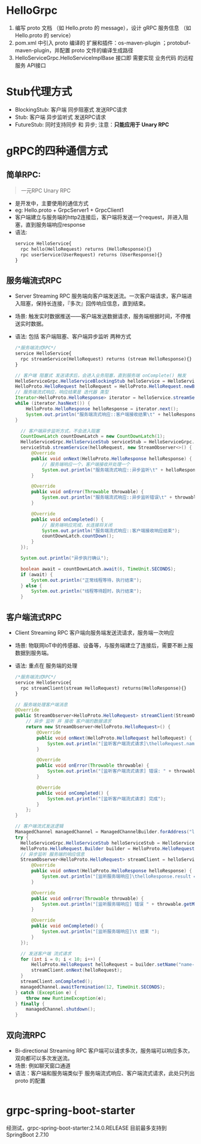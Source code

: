 # HelloGrpc

1. 编写 proto 文档 （如 Hello.proto 的 message），设计 gRPC 服务信息 （如 Hello.proto 的 service）
2. pom.xml 中引入 proto 编译的 扩展和插件：os-maven-plugin ；protobuf-maven-plugin，并配置 proto 文件的编译生成路径
3. HelloServiceGrpc.HelloServiceImplBase 接口即 需要实现 业务代码 的远程服务 API接口

# Stub代理方式

- BlockingStub: 客户端 同步阻塞式 发送RPC请求
- Stub: 客户端 异步监听式 发送RPC请求
- FutureStub: 同时支持同步 和 异步; 注意：**只能应用于 Unary RPC**

# gRPC的四种通信方式

## 简单RPC:

> 一元RPC Unary RPC

- 是开发中，主要使用的通信方式
- eg: Hello.proto + GrpcServer1 + GrpcClient1
- 客户端建立与服务端的http2连接后，客户端将发送一个request，并进入阻塞，直到服务端响应response
- 语法:
  ```protobuf
  service HelloService{
    rpc hello(HelloRequest) returns (HelloResponse){}
    rpc userService(UserRequest) returns (UserResponse){}
  }
  ``` 

## 服务端流式RPC

- Server Streaming RPC 服务端向客户端发送流。一次客户端请求，客户端进入阻塞，保持长连接，『多次』回传响应信息，直到结束。
- 场景: 触发实时数据推送——客户端发送数据请求，服务端根据时间，不停推送实时数据。
- 语法: 包括 客户端阻塞、客户端异步监听 两种方式
  ```protobuf
  /*服务端流式RPC*/
  service HelloService{
    rpc streamService(HelloRequest) returns (stream HelloResponse){}
  }
  ``` 
  ```java
  // 客户端 阻塞式 发送请求后，会进入业务阻塞，直到服务端 onComplete() 触发
  HelloServiceGrpc.HelloServiceBlockingStub helloService = HelloServiceGrpc.newBlockingStub(managedChannel);
  HelloProto.HelloRequest helloRequest = HelloProto.HelloRequest.newBuilder().setName("鲁智深").build();
  // 服务端流式响应，响应结果是 迭代器 类型
  Iterator<HelloProto.HelloResponse> iterator = helloService.streamService(helloRequest);
  while (iterator.hasNext()) {
      HelloProto.HelloResponse helloResponse = iterator.next();
      System.out.println("服务端流式响应::客户端接收结果\t" + helloResponse.getResult());
  }
  ```

  ```java
    // 客户端异步监听方式，不会进入阻塞
    CountDownLatch countDownLatch = new CountDownLatch(1);
    HelloServiceGrpc.HelloServiceStub serviceStub = HelloServiceGrpc.newStub(managedChannel);
    serviceStub.streamService(helloRequest, new StreamObserver<>() {
        @Override
        public void onNext(HelloProto.HelloResponse helloResponse) {
            // 服务端响应一个，客户端接收并处理一个
            System.out.println("服务端流式响应::异步监听\t" + helloResponse.getResult());
        }

        @Override
        public void onError(Throwable throwable) {
            System.out.println("服务端流式响应::异步监听错误\t" + throwable.getMessage());
        }

        @Override
        public void onCompleted() {
            // 服务端响应完成，长连接将关闭
            System.out.println("服务端流式响应::客户端接收响应结束");
            countDownLatch.countDown();
        }
    });

    System.out.println("异步执行确认");

    boolean await = countDownLatch.await(6, TimeUnit.SECONDS);
    if (await) {
        System.out.println("正常线程等待，执行结束");
    } else {
        System.out.println("线程等待超时，执行结束");
    }
  ```

## 客户端流式RPC

- Client Streaming RPC 客户端向服务端发送流请求，服务端一次响应
- 场景: 物联网IoT中的传感器、设备等，与服务端建立了连接后，需要不断上报数据到服务端。
- 语法: 重点在 服务端的处理
  ```protobuf
  /*服务端流式RPC*/
  service HelloService{
    rpc streamClient(stream HelloRequest) returns(HelloResponse){}
  }
  ``` 

  ```java
  // 服务端处理客户端消息
  @Override
  public StreamObserver<HelloProto.HelloRequest> streamClient(StreamObserver<HelloProto.HelloResponse> responseObserver) {
      // 异步 监听 并 接收 客户端的数据请求
      return new StreamObserver<HelloProto.HelloRequest>() {
          @Override
          public void onNext(HelloProto.HelloRequest helloRequest) {
              System.out.println("[监听客户端流式请求]\thelloRequest.name = " + helloRequest.getName());
          }

          @Override
          public void onError(Throwable throwable) {
              System.out.println("[监听客户端流式请求] 错误: " + throwable.getMessage());
          }

          @Override
          public void onCompleted() {
              System.out.println("[监听客户端流式请求] 完成");
          }
      };
  }
  ```

  ```java
  // 客户端流式发送逻辑
  ManagedChannel managedChannel = ManagedChannelBuilder.forAddress("localhost", 9000).usePlaintext().build();
  try {
    HelloServiceGrpc.HelloServiceStub helloServiceStub = HelloServiceGrpc.newStub(managedChannel);
    HelloProto.HelloRequest.Builder builder = HelloProto.HelloRequest.newBuilder();
    // 异步监听 服务端的响应信息
    StreamObserver<HelloProto.HelloRequest> streamClient = helloServiceStub.streamClient(new StreamObserver<>() {
        @Override
        public void onNext(HelloProto.HelloResponse helloResponse) {
            System.out.println("[监听服务端响应]\thelloResponse.result = " + helloResponse.getResult());
        }

        @Override
        public void onError(Throwable throwable) {
            System.out.println("[监听服务端响应] 错误 " + throwable.getMessage());
        }

        @Override
        public void onCompleted() {
            System.out.println("[监听服务端响应]\t 结束 ");
        }
    });

    // 发送客户端 流式请求
    for (int i = 0; i < 10; i++) {
        HelloProto.HelloRequest helloRequest = builder.setName("name-" + i).build();
        streamClient.onNext(helloRequest);
    }
    streamClient.onCompleted();
    managedChannel.awaitTermination(12, TimeUnit.SECONDS);
  } catch (Exception e) {
      throw new RuntimeException(e);
  } finally {
      managedChannel.shutdown();
  }
  ```

## 双向流RPC

- Bi-directional Streaming RPC 客户端可以请求多次，服务端可以响应多次，双向都可以多次发送流。
- 场景: 例如聊天窗口通道
- 语法：客户端和服务端类似于 服务端流式响应、客户端流式请求，此处只列出 proto 的配置
  ```protobuf
  
  ```

# grpc-spring-boot-starter

经测试，grpc-spring-boot-starter:2.14.0.RELEASE 目前最多支持到 SpringBoot 2.7.10 












